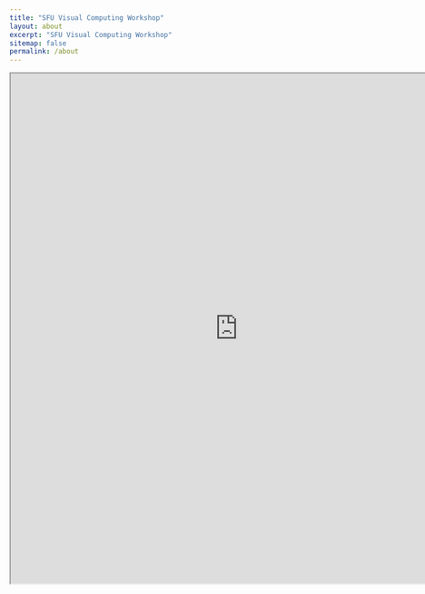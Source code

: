 ```yaml
---
title: "SFU Visual Computing Workshop"
layout: about
excerpt: "SFU Visual Computing Workshop"
sitemap: false
permalink: /about
---
```


<iframe src="https://gruvi.cs.sfu.ca/_pages/vc_workshop_2022.html" style="height:900px;width:800px;" title="Iframe Example"></iframe>
